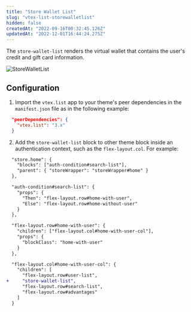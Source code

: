 ```yaml
---
title: "Store Wallet List"
slug: "vtex-list-storewalletlist"
hidden: false
createdAt: "2022-09-16T00:32:45.126Z"
updatedAt: "2022-12-01T16:44:24.275Z"
---
```

The `store-wallet-list` renders the virtual wallet that contains the user's credit and gift card information.

![StoreWalletList](https://cdn.jsdelivr.net/gh/vtexdocs/dev-portal-content@main/images/vtex-list-storewalletlist-0.gif)

## Configuration

1. Import the `vtex.list` app to your theme's peer dependencies in the `manifest.json` file as in the following example:

```json
  "peerDependencies": {
    "vtex.list": "3.x"
  }
```

2. Add the `store-wallet-list` block to other theme block inside an authentication context, such as the `flex-layout.col`. For example:

```diff
  "store.home": {
    "blocks": ["auth-condition#search-list"],
    "parent": { "storeWrapper": "storeWrapper#home" }
  },

  "auth-condition#search-list": {
    "props": {
      "Then": "flex-layout.row#home-with-user",
      "Else": "flex-layout.row#home-without-user"
    }
  },

  "flex-layout.row#home-with-user": {
    "children": ["flex-layout.col#home-with-user-col"],
    "props": {
      "blockClass": "home-with-user"
    }
  },

  "flex-layout.col#home-with-user-col": {
    "children": [
      "flex-layout.row#user-list",
+     "store-wallet-list",
      "flex-layout.row#search-list",
      "flex-layout.row#advantages"
    ]
  }
```